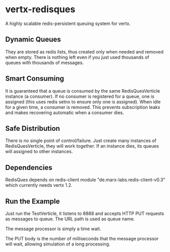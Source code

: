 vertx-redisques
===============

A highly scalable redis-persistent queuing system for vertx.

Dynamic Queues
--------------

They are stored as redis lists, thus created only when needed and removed when empty. 
There is nothing left even if you just used thousands of queues with thousands of messages.

Smart Consuming
---------------

It is guaranteed that a queue is consumed by the same RedisQuesVerticle instance (a consumer). 
If no consumer is registered for a queue, one is assigned (this uses redis setnx to ensure only one is assigned). 
When idle for a given time, a consumer is removed. This prevents subscription leaks and makes recovering automatic
when a consumer dies.

Safe Distribution
-----------------

There is no single point of control/failure. Just create many instances of RedisQuesVerticle, they will work together. 
If an instance dies, its queues will assigned to other instances.

Dependencies
------------

RedisQues depends on redis-client module "de.marx-labs.redis-client-v0.3" which currently needs vertx 1.2.

Run the Example
---------------

Just run the TestVerticle, it listens to 8888 and accepts HTTP PUT requests as messages to queue. 
The URL path is used as queue name.

The message processor is simply a time wait.

The PUT body is the number of milliseconds that the message processor will wait, 
allowing simulation of a long processing.
